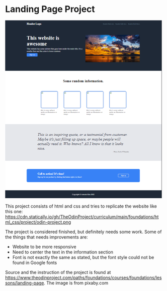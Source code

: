 # Landing Page Project

![web page](./img/completed.png)

This project consists of html and css and tries to replicate
the website like this one: https://cdn.statically.io/gh/TheOdinProject/curriculum/main/foundations/html_css/project/odin-project.png

The project is considered finished, but definitely needs some work. Some of the things that needs improvements are:

- Website to be more responsive
- Need to center the text in the information section
- Font is not exactly the same as stated, but the font style could not be found in Google fonts

Source and the instruction of the project is found at https://www.theodinproject.com/paths/foundations/courses/foundations/lessons/landing-page. The image is from pixaby.com

